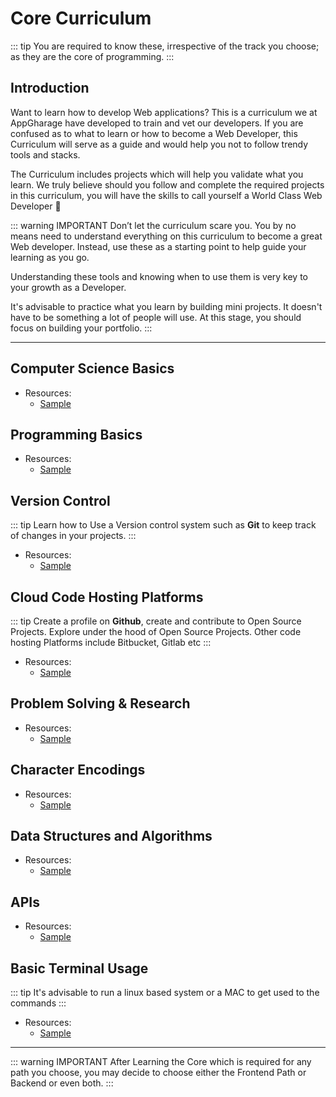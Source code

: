 # Core Curriculum <Badge text="Under Construction" type="warn"/> 
::: tip
You are required to know these, irrespective of the track you choose; as they are the core 
of programming.
:::

## Introduction
Want to learn how to develop Web applications? This is a curriculum we at AppGharage have developed to train and vet our developers. If you are 
confused as to what to learn or how to become a Web Developer, this Curriculum will serve as a guide and would help you not to follow trendy tools and stacks.

The Curriculum includes projects which will help you validate what you learn. We truly believe should you follow and complete the required 
projects in this curriculum, you will have the skills to call yourself a World Class Web Developer :metal: 

::: warning IMPORTANT
Don’t let the curriculum scare you. You by no means need to understand everything on this curriculum to become a great Web developer. 
Instead, use these as a starting point to help guide your learning as you go.

Understanding these tools and knowing when to use them is very key to your growth as a Developer.

It's advisable to practice what you learn by building mini projects. It doesn't have to be something a lot of people will use. 
At this stage, you should focus on building your portfolio.
:::

---


 


## Computer Science Basics
* Resources: 
    - [Sample](/#)


## Programming Basics
* Resources: 
    - [Sample](/#)


## Version Control
::: tip
Learn how to Use a Version control system such as **Git** to keep track of changes in  your projects.
:::
* Resources: 
    - [Sample](/#)


## Cloud Code Hosting Platforms
::: tip
Create a profile on **Github**, create and contribute to Open Source Projects.
Explore under the hood of Open Source Projects. Other code hosting Platforms include
Bitbucket, Gitlab etc
:::
* Resources: 
    - [Sample](/#)


## Problem Solving & Research 
* Resources: 
    - [Sample](/#)


## Character Encodings
* Resources: 
    - [Sample](/#)


## Data Structures and Algorithms
* Resources: 
    - [Sample](/#)


## APIs
* Resources: 
    - [Sample](/#)


## Basic Terminal Usage 
::: tip
It's advisable to run a linux based system or a MAC to get used to the commands 
:::
* Resources: 
    - [Sample](/#)

---

::: warning IMPORTANT
After Learning the Core which is required for any path you choose, you may decide to choose either the
Frontend Path or Backend or even both. 
:::
